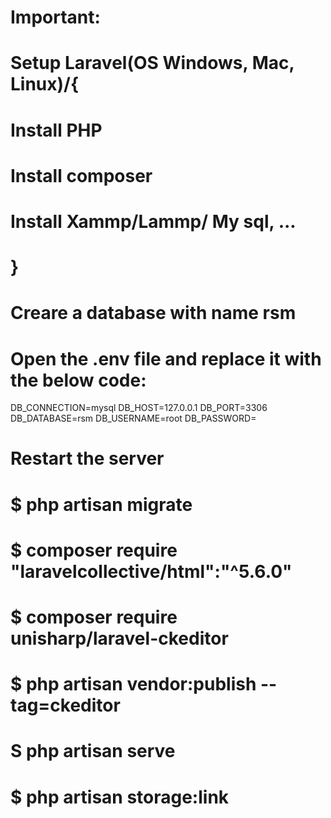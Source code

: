 # Important:
# Setup Laravel(OS Windows, Mac, Linux)/{
#   Install PHP
#   Install composer
#   Install Xammp/Lammp/ My sql, ...
#   }
# Creare a database with name rsm
# Open the .env file and replace it with the below code:
  DB_CONNECTION=mysql
  DB_HOST=127.0.0.1
  DB_PORT=3306
  DB_DATABASE=rsm
  DB_USERNAME=root
  DB_PASSWORD=
# Restart the server
# $ php artisan migrate
# $ composer require "laravelcollective/html":"^5.6.0"
# $ composer require unisharp/laravel-ckeditor
# $ php artisan vendor:publish --tag=ckeditor
# S php artisan serve
# $ php artisan storage:link
